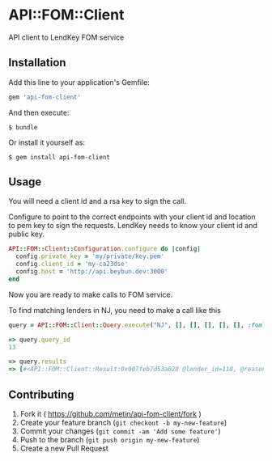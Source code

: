 # API::FOM::Client

API client to LendKey FOM service


## Installation

Add this line to your application's Gemfile:

```ruby
gem 'api-fom-client'
```

And then execute:

    $ bundle

Or install it yourself as:

    $ gem install api-fom-client

## Usage

You will need a client id and a rsa key to sign the call.

Configure to point to the correct endpoints with your client id and location to pem key to sign the requests.
LendKey needs to know your client id and public key.

```ruby
API::FOM::Client::Configuration.configure do |config|
  config.private_key = 'my/private/key.pem'
  config.client_id = 'my-ca23dse'
  config.host = 'http://api.beybun.dev:3000'
end
```

Now you are ready to make calls to FOM service.


To find matching lenders in NJ, you need to make a call like this

```ruby
query = API::FOM::Client::Query.execute("NJ", [], [], [], [], [], :fom)

=> query.query_id
13

=> query.results
=> [#<API::FOM::Client::Result:0x007feb7d53a028 @lender_id=118, @reason="I live in NJ">]

```


## Contributing

1. Fork it ( https://github.com/metin/api-fom-client/fork )
2. Create your feature branch (`git checkout -b my-new-feature`)
3. Commit your changes (`git commit -am 'Add some feature'`)
4. Push to the branch (`git push origin my-new-feature`)
5. Create a new Pull Request
